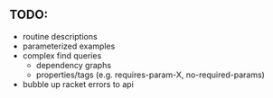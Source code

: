 ## TODO:

- routine descriptions
- parameterized examples
- complex find queries
  - dependency graphs
  - properties/tags (e.g. requires-param-X, no-required-params)
- bubble up racket errors to api
